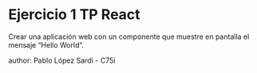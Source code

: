# Ejercicio 1 TP React

Crear una aplicación web con un componente que muestre en pantalla el mensaje “Hello World”.

author: Pablo López Sardi - C75i
